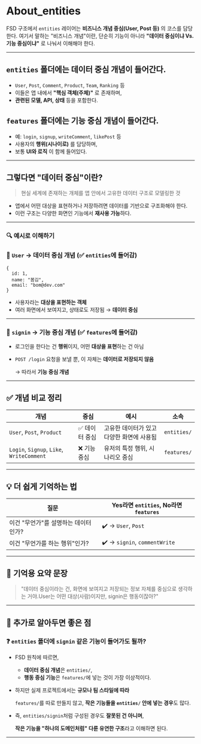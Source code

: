 About_entities
===
FSD 구조에서 `entities` 레이어는 **비즈니스 개념 중심(User, Post 등)** 의 코스를 담당한다. 
여기서 말하는 "비즈니스 개념"이란, 단순히 기능이 아니라 **"데이터 중심이냐 Vs. 기능 중심이냐"** 로 나눠서 이해해야 한다.

---

## `entities` 폴더에는 데이터 중심 개념이 들어간다.
- `User`, `Post`, `Comment`, `Product`, `Team`, `Ranking` 등
- 이들은 앱 내에서 **"핵심 객체(주체)"** 로 존재하며,
- **관련된 모델, API, 상태** 등을 포함한다.

## `features` 폴더에는 기능 중심 개념이 들어간다.
- 예: `login`, `signup`, `writeComment`, `likePost` 등
- 사용자의 **행위(시나이로)** 를 담당하며,
- 보통 **UI와 로직** 이 함께 들어있다.

---

## 그렇다면 "데이터 중심"이란?

> 현실 세계에 존재하는 개체를 앱 안에서 고유한 데이터 구조로 모델링한 것

- 앱에서 어떤 대상을 표현하거나 저장하려면 데이터를 기반으로 구조화해야 한다.
- 이런 구조는 다양한 화면인 기능에서 **재사용 가능**하다.

---

### 🔍 예시로 이해하기
### 🔷 `User` → 데이터 중심 개념 (✅ `entities`에 들어감)

```tsx
{
  id: 1,
  name: "봄김",
  email: "bom@dev.com"
}

```

- 사용자라는 **대상을 표현하는 객체**
- 여러 화면에서 보여지고, 상태로도 저장됨 → **데이터 중심**

---

### 🔷 `signin` → 기능 중심 개념 (✅ `features`에 들어감)

- 로그인을 한다는 건 **행위**이지, 어떤 **대상을 표현**하는 건 아님
- `POST /login` 요청을 보낼 뿐, 이 자체는 **데이터로 저장되지 않음**
    
    → 따라서 **기능 중심 개념**
    

---

## ✅ 개념 비교 정리

| 개념 | 중심 | 예시 | 소속 |
| --- | --- | --- | --- |
| `User`, `Post`, `Product` | ✅ 데이터 중심 | 고유한 데이터가 있고 다양한 화면에 사용됨 | `entities/` |
| `Login`, `Signup`, `Like`, `WriteComment` | ❌ 기능 중심 | 유저의 특정 행위, 시나리오 중심 | `features/` |

---

## 💡 더 쉽게 기억하는 법

| 질문 | Yes라면 `entities`, No라면 `features` |
| --- | --- |
| 이건 "무언가"를 설명하는 데이터인가? | ✔️ → `User`, `Post` |
| 이건 "무언가를 하는 행위"인가? | ✔️ → `signin`, `commentWrite` |

---

## 🔄 기억용 요약 문장

> "데이터 중심이라는 건, 화면에 보여지고 저장되는 정보 자체를 중심으로 생각하는 거야.User는 어떤 대상(사람)이지만, signin은 행동이잖아?"
> 

---

## 📌 추가로 알아두면 좋은 점

### ❓ `entities` 폴더에 `signin` 같은 기능이 들어가도 될까?

- FSD 원칙에 따르면,
    - **데이터 중심 개념**은 `entities/`,
    - **행동 중심 기능**은 `features/`에 넣는 것이 가장 이상적이다.
- 하지만 실제 프로젝트에서는 **규모나 팀 스타일에 따라**
    
    `features/`를 따로 만들지 않고, **작은 기능들을 `entities/` 안에 넣는 경우**도 많다.
    
- 즉, `entities/signin`처럼 구성된 경우도 **잘못된 건 아니며**,
    
    **작은 기능을 "하나의 도메인처럼" 다룬 유연한 구조**라고 이해하면 된다.
    

---